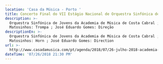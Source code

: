 ```yaml
---
location: 'Casa da Música - Porto '
title: Concerto Final do VII Estágio Nacional de Orquestra Sinfónica de Jovens
description: >-
  Orquestra Sinfónica de Jovens da Academia de Música de Costa Cabral ; Ricardo
  Matosinhos: Trompa ; José Eduardo Gomes: Direção 
descriptionEn: >-
  Orquestra Sinfónica de Jovens da Academia de Música de Costa Cabral ; Ricardo
  Matosinhos: Horn ; José Eduardo Gomes: Direction 
url: >-
  http://www.casadamusica.com/pt/agenda/2018/07/26-julho-2018-academia-de-musica-de-costa-cabral/2130/?lang=pt#tab=0
dateTime: '07/26/2018 21:30 PM'
---
```


